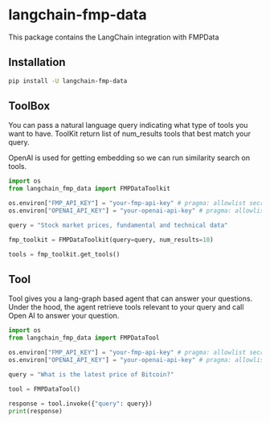 # langchain-fmp-data

This package contains the LangChain integration with FMPData

## Installation

```bash
pip install -U langchain-fmp-data
```

## ToolBox

You can pass a natural language query indicating what type of tools you want to have. ToolKit return list of num_results tools that best match your query.

OpenAI is used for getting embedding so we can run similarity search on tools.

```python
import os
from langchain_fmp_data import FMPDataToolkit

os.environ["FMP_API_KEY"] = "your-fmp-api-key" # pragma: allowlist secret
os.environ["OPENAI_API_KEY"] = "your-openai-api-key" # pragma: allowlist secret

query = "Stock market prices, fundamental and technical data"

fmp_toolkit = FMPDataToolkit(query=query, num_results=10)

tools = fmp_toolkit.get_tools()
```

## Tool

Tool gives you a lang-graph based agent that can answer your questions. Under the hood, the agent retrieve tools relevant to your query and call Open AI to answer your question.

```python
import os
from langchain_fmp_data import FMPDataTool

os.environ["FMP_API_KEY"] = "your-fmp-api-key" # pragma: allowlist secret
os.environ["OPENAI_API_KEY"] = "your-openai-api-key" # pragma: allowlist secret

query = "What is the latest price of Bitcoin?"

tool = FMPDataTool()

response = tool.invoke({"query": query})
print(response)
```

